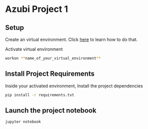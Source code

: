 # Azubi Project 1

## Setup
Create an virtual environment. Click [here](https://virtualenvwrapper.readthedocs.io/en/latest/) to learn how to do that.

Activate virtual environment
```bash
workon **name_of_your_virtual_environment**
```

## Install Project Requirements
Inside your activated environment, Install the project dependencies
```bash
pip install -r requirements.txt
```

## Launch the project notebook
```bash
jupyter notebook
```